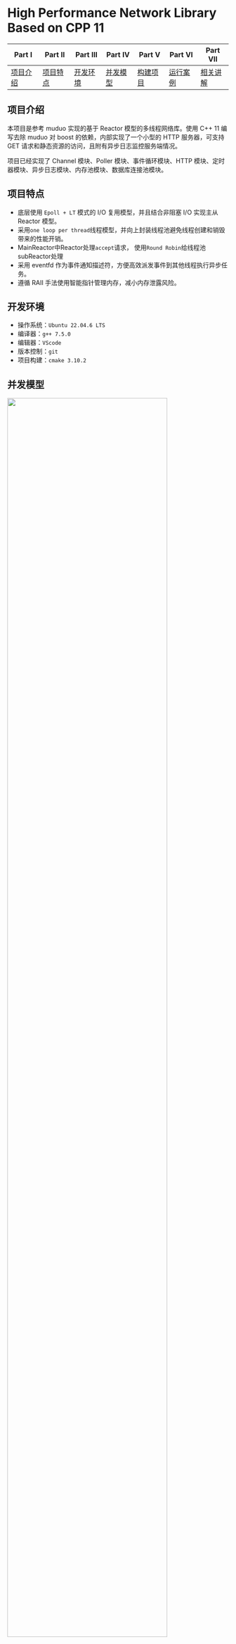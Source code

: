 # High Performance Network Library Based on CPP 11



| **Part Ⅰ**            | **Part Ⅱ**            | **Part Ⅲ**            | **Part Ⅳ**            | **Part Ⅴ**            | **Part Ⅵ**            | **Part Ⅶ**            |
| --------------------- | --------------------- | --------------------- | --------------------- | --------------------- | --------------------- | --------------------- |
| [项目介绍](#项目介绍) | [项目特点](#项目特点) | [开发环境](#开发环境) | [并发模型](#并发模型) | [构建项目](#构建项目) | [运行案例](#运行案例) | [相关讲解](#相关讲解) |



## 项目介绍

本项目是参考 muduo 实现的基于 Reactor 模型的多线程网络库。使用 C++ 11 编写去除 muduo 对 boost 的依赖，内部实现了一个小型的 HTTP 服务器，可支持 GET 请求和静态资源的访问，且附有异步日志监控服务端情况。

项目已经实现了 Channel 模块、Poller 模块、事件循环模块、HTTP 模块、定时器模块、异步日志模块、内存池模块、数据库连接池模块。   

## 项目特点

- 底层使用 `Epoll + LT` 模式的 I/O 复用模型，并且结合非阻塞 I/O  实现主从 Reactor 模型。
- 采用`one loop per thread`线程模型，并向上封装线程池避免线程创建和销毁带来的性能开销。
- MainReactor中Reactor处理`accept`请求， 使用`Round Robin`给线程池subReactor处理
- 采用 eventfd 作为事件通知描述符，方便高效派发事件到其他线程执行异步任务。
- 遵循 RAII 手法使用智能指针管理内存，减小内存泄露风险。

## 开发环境

- 操作系统：`Ubuntu 22.04.6 LTS`
- 编译器：`g++ 7.5.0`
- 编辑器：`VScode`
- 版本控制：`git`
- 项目构建：`cmake 3.10.2`



## 并发模型


<img src="https://pic-go-oss.oss-cn-beijing.aliyuncs.com/muduo/multiReactor.png" width=85%>


项目采用主从 Reactor 模型，MainReactor 只负责监听派发新连接，在 MainReactor 中通过 Acceptor 接收新连接并轮询派发给 SubReactor，SubReactor 负责此连接的读写事件。

调用 TcpServer 的 start 函数后，会内部创建线程池。每个线程独立的运行一个事件循环，即 SubReactor。MainReactor 从线程池中轮询获取 SubReactor 并派发给它新连接，处理读写事件的 SubReactor 个数一般和 CPU 核心数相等。使用主从 Reactor 模型有诸多优点：

1. 响应快，不必为单个同步事件所阻塞，虽然 Reactor 本身依然是同步的；
2. 可以最大程度避免复杂的多线程及同步问题，并且避免多线程/进程的切换；
3. 扩展性好，可以方便通过增加 Reactor 实例个数充分利用 CPU 资源；
4. 复用性好，Reactor 模型本身与具体事件处理逻辑无关，具有很高的复用性；

## 构建项目

安装Cmake

```shell
sudo apt-get update
sudo apt-get install cmake
```

下载项目

```shell
git clone git@github.com:ZQYnn/NetworkLibraryBaseonCpp11.git
```

执行脚本构建项目

```shell
cd ./NetworkLibraryBaseonCpp11 && bash autobuild.sh
```

## 运行案例

这里以一个简单的回声服务器作为案例，`EchoServer`默认监听端口为`8000`。

```shell
cd ./example
./echoserver
```

执行情况：

<img src= "https://pic-go-oss.oss-cn-beijing.aliyuncs.com/muduo/TcpServer.png" width=85%> 


## 相关讲解

这里的某些模块会配置 muduo 源码讲解，有些使用的是本项目的源码，不过实现思路是一致的。

- [fintional/bind讲解](./tutorial/prerequsite.md) 

- [多线程讲解](./tutorial/thread.md)

- [智能指针讲解](./tutorial/pointer.md)

- [Channel/Poller/EventLoop模块](./tutorial/chapter1.md)

- [Thread/EventLoopThread/EventLoopThreadPool](./tutorial/chapter2.md)
- [Acceptor/Socket](./tutorial/chapter3.md)
- [TcpConnection/TcpServeru](./tutorial/chapter4.md)
- [<font color = red>常见问题解析</font>](./tutorial/chapter6.md)
- [<font color =red>处理流程深度剖析</font>](./tutorial/chapter5.md)

## 优化计划

1. 添加HTTP模块
2. 添加日志模块

## 参考

- 《Linux高性能服务器编程》
- 《Linux多线程服务端编程：使用muduo C++网络库》 
- 《UNIX网络编程》
- Reactor模型理解 https://zhuanlan.zhihu.com/p/368089289
- https://github.com/chenshuo/muduo

<<<<<<< HEAD



